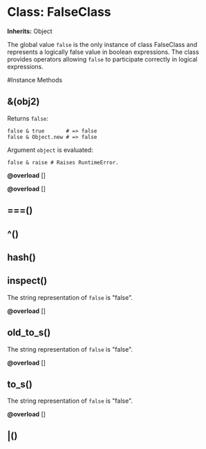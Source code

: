 # Class: FalseClass
**Inherits:** Object
    

The global value `false` is the only instance of class FalseClass and
represents a logically false value in boolean expressions. The class provides
operators allowing `false` to participate correctly in logical expressions.



#Instance Methods
## &(obj2) [](#method-i-&)
Returns `false`:

    false & true       # => false
    false & Object.new # => false

Argument `object` is evaluated:

    false & raise # Raises RuntimeError.

**@overload** [] 

**@overload** [] 

## ===() [](#method-i-===)

## ^() [](#method-i-^)

## hash() [](#method-i-hash)

## inspect() [](#method-i-inspect)
The string representation of `false` is "false".

**@overload** [] 

## old_to_s() [](#method-i-old_to_s)
The string representation of `false` is "false".

**@overload** [] 

## to_s() [](#method-i-to_s)
The string representation of `false` is "false".

**@overload** [] 

## |() [](#method-i-|)


